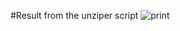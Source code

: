 #Result from the unziper script
![print](https://user-images.githubusercontent.com/62411708/228693449-a750b9cc-e481-44bf-86af-ba564fef4e72.png)
